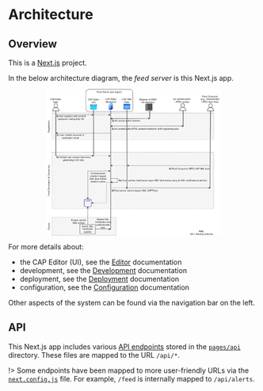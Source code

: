 # Architecture

## Overview

This is a [Next.js](https://nextjs.org/) project.

In the below architecture diagram, the _feed server_ is this Next.js app.

<p align="center">
  <img src="images/architecture.png" alt="System Architecture" width="70%" align="center">
</p>

For more details about:

- the CAP Editor (UI), see the [Editor](./editor.md) documentation
- development, see the [Development](./development.md) documentation
- deployment, see the [Deployment](./deployment.md) documentation
- configuration, see the [Configuration](./configuration.md) documentation

Other aspects of the system can be found via the navigation bar on the left.

## API

This Next.js app includes various [API endpoints](https://nextjs.org/docs/api-routes/introduction) stored in the [`pages/api`](../pages/api) directory. These files are mapped to the URL `/api/*`.

!> Some endpoints have been mapped to more user-friendly URLs via the [`next.config.js`](../next.config.js) file. For example, `/feed` is internally mapped to `/api/alerts`.

